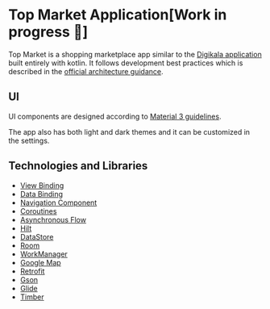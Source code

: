 # Top Market Application[Work in progress 🚧]
Top Market is a shopping marketplace app similar to the [Digikala application](https://www.digikala.com/)
built entirely with kotlin. It follows development best practices which is described in the [official architecture guidance](https://developer.android.com/topic/architecture).

## UI
UI components are designed according to [Material 3 guidelines](https://m3.material.io/).

The app also has both light and dark themes and it can be customized in the settings.

## Technologies and Libraries
- [View Binding](https://developer.android.com/topic/libraries/view-binding)
- [Data Binding](https://developer.android.com/topic/libraries/data-binding)
- [Navigation Component](https://developer.android.com/guide/navigation/navigation-getting-started)
- [Coroutines](https://kotlinlang.org/docs/coroutines-overview.html)
- [Asynchronous Flow](https://kotlinlang.org/docs/flow.html)
- [Hilt](https://dagger.dev/hilt/)
- [DataStore](https://developer.android.com/topic/libraries/architecture/datastore)
- [Room](https://developer.android.com/training/data-storage/room)
- [WorkManager](https://developer.android.com/topic/libraries/architecture/workmanager/basics)
- [Google Map](https://developers.google.com/maps/documentation/android-sdk/start)
- [Retrofit](https://github.com/square/retrofit)
- [Gson](https://github.com/google/gson)
- [Glide](https://github.com/bumptech/glide)
- [Timber](https://github.com/JakeWharton/timber)

